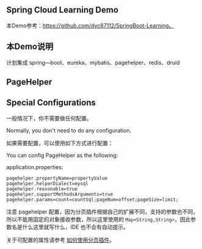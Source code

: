 ## Spring Cloud Learning Demo

本Demo参考：https://github.com/dyc87112/SpringBoot-Learning。

## 本Demo说明

  计划集成 spring—boot、eureka、mybatis、pagehelper、redis、druid


## PageHelper
## Special Configurations
一般情况下，你不需要做任何配置。

Normally, you don't need to do any configuration.

如果需要配置，可以使用如下方式进行配置：

You can config PageHelper as the following:

application.properties:
```properties
pagehelper.propertyName=propertyValue
pagehelper.helperDialect=mysql
pagehelper.reasonable=true
pagehelper.supportMethodsArguments=true
pagehelper.params=count=countSql;pageNum=offset;pageSize=limit;
```
注意 pagehelper 配置，因为分页插件根据自己的扩展不同，支持的参数也不同，所以不能用固定的对象接收参数，所以这里使用的 `Map<String,String>`，因此参数名是什么这里就写什么，IDE 也不会有自动提示。

关于可配置的属性请参考 [如何使用分页插件](https://github.com/pagehelper/Mybatis-PageHelper/blob/master/wikis/zh/HowToUse.md)。

